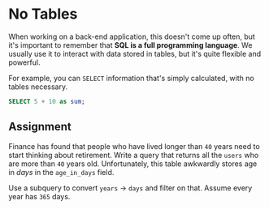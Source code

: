 # No Tables

When working on a back-end application, this doesn't come up often, but it's important to remember that **SQL is a full programming language**. We usually use it to interact with data stored in tables, but it's quite flexible and powerful.

For example, you can `SELECT` information that's simply calculated, with no tables necessary.

```SQL
SELECT 5 + 10 as sum;
```

## Assignment

Finance has found that people who have lived longer than `40` years need to start thinking about retirement. Write a query that returns all the `users` who are more than `40` years old. Unfortunately, this table awkwardly stores age in *days* in the `age_in_days` field.

Use a subquery to convert `years` -> `days` and filter on that. Assume every year has `365` days.
